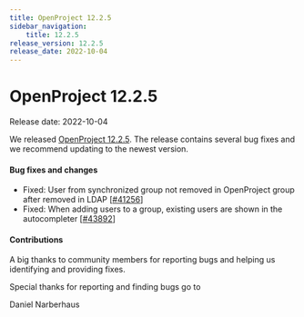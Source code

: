 ```yaml
---
title: OpenProject 12.2.5
sidebar_navigation:
    title: 12.2.5
release_version: 12.2.5
release_date: 2022-10-04
---
```


# OpenProject 12.2.5

Release date: 2022-10-04

We released [OpenProject 12.2.5](https://community.openproject.com/versions/1602).
The release contains several bug fixes and we recommend updating to the newest version.

<!--more-->
#### Bug fixes and changes

- Fixed: User from synchronized group not removed in OpenProject group after removed in LDAP \[[#41256](https://community.openproject.com/wp/41256)\]
- Fixed: When adding users to a group, existing users are shown in the autocompleter \[[#43892](https://community.openproject.com/wp/43892)\]

#### Contributions
A big thanks to community members for reporting bugs and helping us identifying and providing fixes.

Special thanks for reporting and finding bugs go to

Daniel Narberhaus
